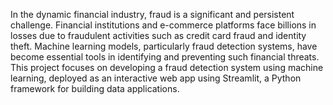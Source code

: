 In the dynamic financial industry, fraud is a significant and persistent challenge. Financial 
institutions and e-commerce platforms face billions in losses due to fraudulent activities such 
as credit card fraud and identity theft. Machine learning models, particularly fraud detection 
systems, have become essential tools in identifying and preventing such financial threats. 
This project focuses on developing a fraud detection system using machine learning, 
deployed as an interactive web app using Streamlit, a Python framework for building data 
applications. 
